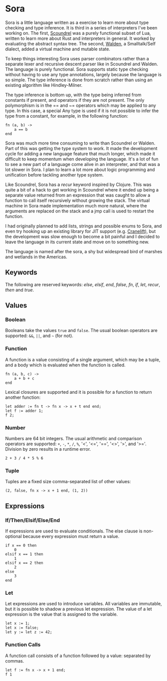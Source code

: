 Sora
====

Sora is a little language written as a exercise to learn more about type
checking and type inference. It is third in a series of interpreters
I've been working on. The first,
[Scoundrel](https://github.com/dminor/scoundrel) was a purely functional
subset of Lua, written to learn more about Rust and interpreters in general.
It worked by evaluating the abstract syntax tree. The second,
[Walden](https://github.com/dminor/walden), a Smalltalk/Self dialect,
added a virtual machine and mutable state.

To keep things interesting Sora uses parser combinators rather than a separate
lexer and recursive descent parser like in Scoundrel and Walden. The language
is purely functional. Sora supports static type checking without
having to use any type annotations, largely because the language is so simple.
The type inference is done from scratch rather than using an existing
algorithm like Hindley-Milner.

The type inference is bottom up, with the type being inferred from constants
if present, and operators if they are not present. The only polymorphism is
in the == and ~= operators which may be applied to any type. In this case,
a special Any type is used if it is not possible to infer the type from a
constant, for example, in the following function:

```
fn (a, b) ->
    a == b
end
```

Sora was much more time consuming to write than Scoundrel or Walden. Part of
this was getting the type system to work. It made the development cycle for
adding a new language feature that much longer, which made it difficult to
keep momentum when developing the language. It's a lot of fun to see a new
part of a language come alive in an interpreter, and that was a lot slower
in Sora. I plan to learn a lot more about logic programming and unification
before tackling another type system.

Like Scoundrel, Sora has a *recur* keyword inspired by Clojure. This was quite
a bit of a hack to get working in Scoundrel where it ended up being a separate
value returned from an expression that was caught to allow a function to call
itself recursively without growing the stack. The virtual machine in Sora
made implementation much more natural, where the arguments are replaced on the
stack and a jmp call is used to restart the function.

I had originally planned to add lists, strings and possible enums to Sora, and
even try hooking up an existing library for JIT support (e.g.
[Cranelift](https://github.com/CraneStation/cranelift)), but the development
was slow enough to become a bit painful and I decided to leave the language in
its current state and move on to something new.

The language is named after the sora, a shy but widespread bird of marshes
and wetlands in the Americas.

Keywords
--------

The following are reserved keywords: *else*, *elsif*, *end*, *false*,
*fn*, *if*, *let*, *recur*, *then* and *true*.

Values
------

### Boolean

Booleans take the values `true` and `false`. The usual boolean operators are
supported: `&&`, `||`, and `~` (for not).

### Function

A function is a value consisting of a single argument, which may be a tuple,
and a body which is evaluated when the function is called.

```
fn (a, b, c) ->
    a + b + c
end
```

Lexical closures are supported and it is possible for a function to return another
function:

```
let adder := fn t -> fn x -> x + t end end;
let f := adder 1;
f 2;
```

### Number

Numbers are 64 bit integers. The usual arithmetic and comparison operators
are supported: `+`, `-`, `*`, `/`, `%`, '<', '<=', '==', '<>', '>', and '>='.
Division by zero results in a runtime error.

```
2 + 3 / 4 * 5 % 6
```

### Tuple

Tuples are a fixed size comma-separated list of other values:

```
(2, false, fn x -> x + 1 end, (1, 2))
```

Expressions
-----------

### If/Then/Elsif/Else/End

If expressions are used to evaluate conditionals. The else clause is
non-optional because every expression must return a value.

```
if x == 0 then
    0
elsif x == 1 then
    1
elsif x == 2 then
    2
else
    3
end
```

### Let

Let expressions are used to introduce variables. All variables are
immutable, but it is possible to shadow a previous let expression. The
value of a let expression is the value that is assigned to the variable.

```
let x := 1;
let x := false;
let y := let z := 42;
```

### Function Calls

A function call consists of a function followed by a value:
separated by commas.

```
let f := fn x -> x + 1 end;
f 1
```
